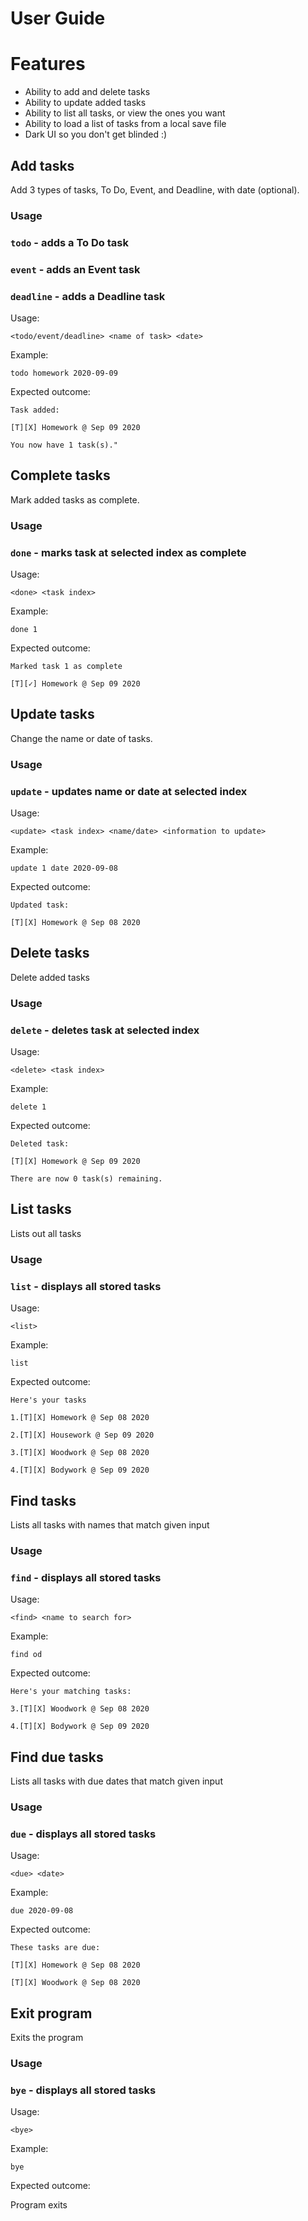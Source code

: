 # User Guide

# Features 
- Ability to add and delete tasks
- Ability to update added tasks
- Ability to list all tasks, or view the ones you want
- Ability to load a list of tasks from a local save file
- Dark UI so you don't get blinded :)

## Add tasks
Add 3 types of tasks, To Do, Event, and Deadline, with date (optional).

### Usage

### `todo` - adds a To Do task
### `event` - adds an Event task
### `deadline` - adds a Deadline task

Usage: 

`<todo/event/deadline> <name of task> <date>`

Example:

`todo homework 2020-09-09`

Expected outcome:

`Task added:`

`[T][X] Homework @ Sep 09 2020`

`You now have 1 task(s)."`

## Complete tasks
Mark added tasks as complete.

### Usage

### `done` - marks task at selected index as complete

Usage: 

`<done> <task index>`

Example:

`done 1`

Expected outcome:

`Marked task 1 as complete`

`[T][✓] Homework @ Sep 09 2020`

## Update tasks 
Change the name or date of tasks.

### Usage

### `update` - updates name or date at selected index

Usage: 

`<update> <task index> <name/date> <information to update>`

Example:

`update 1 date 2020-09-08`

Expected outcome:

`Updated task:`

`[T][X] Homework @ Sep 08 2020`

## Delete tasks
Delete added tasks

### Usage

### `delete` - deletes task at selected index

Usage: 

`<delete> <task index>`

Example:

`delete 1`

Expected outcome:

`Deleted task:`

`[T][X] Homework @ Sep 09 2020`

`There are now 0 task(s) remaining.`

## List tasks
Lists out all tasks

### Usage

### `list` - displays all stored tasks

Usage: 

`<list>`

Example:

`list`

Expected outcome:

`Here's your tasks`

`1.[T][X] Homework @ Sep 08 2020`

`2.[T][X] Housework @ Sep 09 2020`

`3.[T][X] Woodwork @ Sep 08 2020`

`4.[T][X] Bodywork @ Sep 09 2020`

## Find tasks
Lists all tasks with names that match given input

### Usage

### `find` - displays all stored tasks

Usage: 

`<find> <name to search for>`

Example:

`find od`

Expected outcome:

`Here's your matching tasks:`

`3.[T][X] Woodwork @ Sep 08 2020`

`4.[T][X] Bodywork @ Sep 09 2020`

## Find due tasks
Lists all tasks with due dates that match given input

### Usage

### `due` - displays all stored tasks

Usage: 

`<due> <date>`

Example:

`due 2020-09-08`

Expected outcome:

`These tasks are due:`

`[T][X] Homework @ Sep 08 2020`

`[T][X] Woodwork @ Sep 08 2020`

## Exit program
Exits the program

### Usage

### `bye` - displays all stored tasks

Usage: 

`<bye>`

Example:

`bye`

Expected outcome:

Program exits
